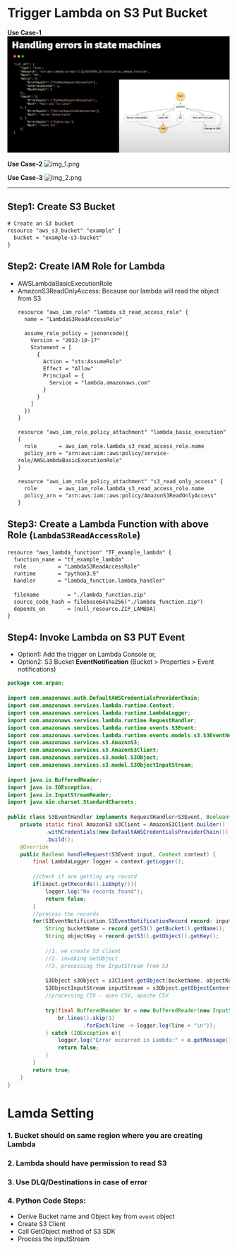 # Trigger Lambda on S3 Put Bucket 

**Use Case-1**
![img.png](img.png)

**Use Case-2**
![img_1.png](img_1.png)

**Use Case-3**
![img_2.png](img_2.png)

---

## Step1: Create S3 Bucket
````hcl
# Create an S3 bucket
resource "aws_s3_bucket" "example" {
  bucket = "example-s3-bucket"
}
````


## Step2: Create IAM Role for Lambda
- AWSLambdaBasicExecutionRole
- AmazonS3ReadOnlyAccess: Because our lambda will read the object from S3
    ````hcl
    resource "aws_iam_role" "lambda_s3_read_access_role" {
      name = "LambdaS3ReadAccessRole"
    
      assume_role_policy = jsonencode({
        Version = "2012-10-17"
        Statement = [
          {
            Action = "sts:AssumeRole"
            Effect = "Allow"
            Principal = {
              Service = "lambda.amazonaws.com"
            }
          }
        ]
      })
    }
    
    resource "aws_iam_role_policy_attachment" "lambda_basic_execution" {
      role       = aws_iam_role.lambda_s3_read_access_role.name
      policy_arn = "arn:aws:iam::aws:policy/service-role/AWSLambdaBasicExecutionRole"
    }
    
    resource "aws_iam_role_policy_attachment" "s3_read_only_access" {
      role       = aws_iam_role.lambda_s3_read_access_role.name
      policy_arn = "arn:aws:iam::aws:policy/AmazonS3ReadOnlyAccess"
    }
    ````
  

## Step3: Create a Lambda Function with above Role (`LambdaS3ReadAccessRole`)
````hcl
resource "aws_lambda_function" "TF_example_lambda" {
  function_name = "tf_example_lambda"
  role          = "LambdaS3ReadAccessRole"
  runtime       = "python3.9"
  handler       = "lambda_function.lambda_handler"

  filename         = "./lambda_function.zip"
  source_code_hash = filebase64sha256("./lambda_function.zip")
  depends_on       = [null_resource.ZIP_LAMBDA]
}
````

## Step4: Invoke Lambda on S3 PUT Event
- Option1: Add the trigger on Lambda Console or,
- Option2: S3 Bucket **EventNotification** (Bucket > Properties > Event notifications)

````java
package com.arpan;

import com.amazonaws.auth.DefaultAWSCredentialsProviderChain;
import com.amazonaws.services.lambda.runtime.Context;
import com.amazonaws.services.lambda.runtime.LambdaLogger;
import com.amazonaws.services.lambda.runtime.RequestHandler;
import com.amazonaws.services.lambda.runtime.events.S3Event;
import com.amazonaws.services.lambda.runtime.events.models.s3.S3EventNotification;
import com.amazonaws.services.s3.AmazonS3;
import com.amazonaws.services.s3.AmazonS3Client;
import com.amazonaws.services.s3.model.S3Object;
import com.amazonaws.services.s3.model.S3ObjectInputStream;

import java.io.BufferedReader;
import java.io.IOException;
import java.io.InputStreamReader;
import java.nio.charset.StandardCharsets;

public class S3EventHandler implements RequestHandler<S3Event, Boolean> {
    private static final AmazonS3 s3Client = AmazonS3Client.builder()
            .withCredentials(new DefaultAWSCredentialsProviderChain())
            .build();
    @Override
    public Boolean handleRequest(S3Event input, Context context) {
        final LambdaLogger logger = context.getLogger();

        //check if are getting any record
        if(input.getRecords().isEmpty()){
            logger.log("No records found");
            return false;
        }
        //process the records
        for(S3EventNotification.S3EventNotificationRecord record: input.getRecords()){
            String bucketName = record.getS3().getBucket().getName();
            String objectKey = record.getS3().getObject().getKey();

            //1. we create S3 client
            //2. invoking GetObject
            //3. processing the InputStream from S3

            S3Object s3Object = s3Client.getObject(bucketName, objectKey);
            S3ObjectInputStream inputStream = s3Object.getObjectContent();
            //processing CSV - open CSV, apache CSV

            try(final BufferedReader br = new BufferedReader(new InputStreamReader(inputStream, StandardCharsets.UTF_8))){
                br.lines().skip(1)
                        .forEach(line -> logger.log(line + "\n"));
            } catch (IOException e){
                logger.log("Error occurred in Lambda:" + e.getMessage());
                return false;
            }
        }
        return true;
    }
}
````



# Lamda Setting
### 1. Bucket should on same region where you are creating Lambda
### 2. Lambda should have permission to read S3
### 3. Use DLQ/Destinations in case of error
### 4. Python Code Steps:
- Derive Bucket name and Object key from `event` object
- Create S3 Client
- Call GetObject method of S3 SDK
- Process the inputStream